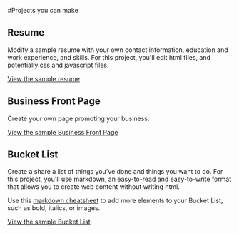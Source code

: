 #Projects you can make

## Resume
Modify a sample resume with your own contact information, education and work experience, and skills. For this project, you'll edit html files, and potentially css and javascript files.

[View the sample resume](http://mozilla.github.io/web-lit-training/resume/resume.html)
## Business Front Page
Create your own page promoting your business.

[View the sample Business Front Page]()

## Bucket List
Create a share a list of things you've done and things you want to do. For this project, you'll use markdown, an easy-to-read and easy-to-write format that allows you to create web content without writing html. 

Use this [markdown cheatsheet](https://github.com/adam-p/markdown-here/wiki/Markdown-Cheatsheet) to add more elements to your Bucket List, such as bold, italics, or images.

[View the sample Bucket List](https://github.com/mozilla/web-lit-training/blob/gh-pages/bucket-list/my-list.md)

